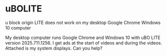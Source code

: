 # uBOLITE
u block origin LITE does not work on my desktop Google Chrome Windows 10 computer

My desktop computer runs Google Chrome and Windows 10 with uBO LITE version 2025.711.1256.  I get ads at the start of videos and during the videos.  Attached is my system displays.  Can you help?
